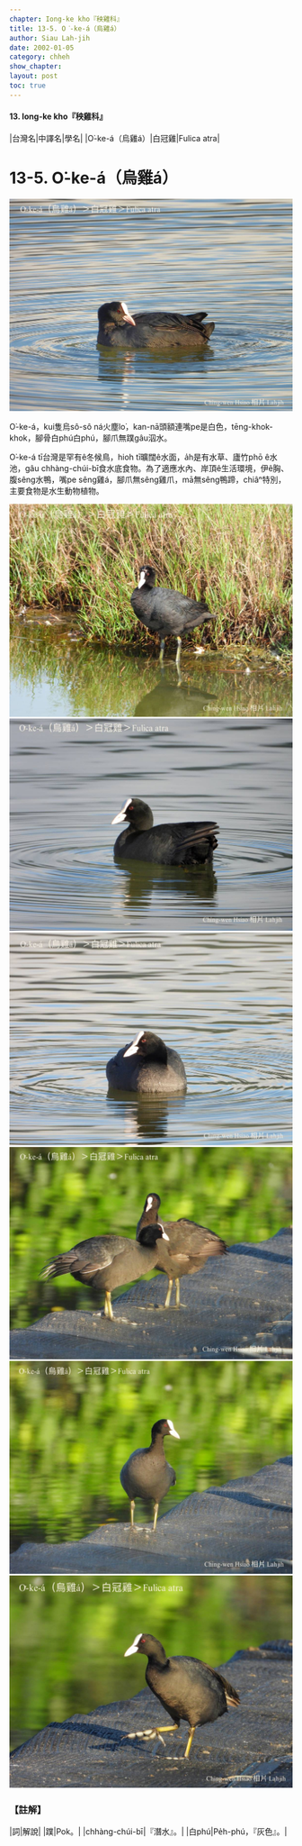 ```yaml
---
chapter: Iong-ke kho『秧雞科』
title: 13-5. O͘-ke-á（烏雞á）
author: Siau Lah-jih
date: 2002-01-05
category: chheh
show_chapter: 
layout: post
toc: true
---
```


#### 13. Iong-ke kho『秧雞科』

|台灣名|中譯名|學名|
|O͘-ke-á（烏雞á）|白冠雞|Fulica atra|


# 13-5. O͘-ke-á（烏雞á）


![](../too5/13/13-5-4.O͘-ke-á.jpg)


O͘-ke-á，kui隻烏sô-sô ná火塵lo͘，kan-nā頭額連嘴pe是白色，tēng-khok-khok，腳骨白phú白phú，腳爪無蹼gâu泅水。

O͘-ke-á tī台灣是罕有ê冬候鳥，hioh tī曠闊ê水面，a̍h是有水草、廬竹phō ê水池，gâu chhàng-chúi-bī食水底食物。為了適應水內、岸頂ê生活環境，伊ê胸、腹sêng水鴨，嘴pe sêng雞á，腳爪無sêng雞爪，mā無sêng鴨蹄，chiâⁿ特別，主要食物是水生動物植物。



![](../too5/13/13-5-1.O͘-ke-á.jpg)
![](../too5/13/13-5-2.O͘-ke-á.jpg)
![](../too5/13/13-5-3.O͘-ke-á.jpg)
![](../too5/13/13-5-5.O͘-ke-á.jpg)
![](../too5/13/13-5-6.O͘-ke-á.jpg)
![](../too5/13/13-5-7.O͘-ke-á.jpg)



### 【註解】

|詞|解說|
|蹼|Pok。|
|chhàng-chúi-bī|『潛水』。|
|白phú|Pe̍h-phú，『灰色』。|



